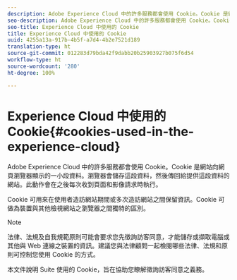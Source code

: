 ```yaml
---
description: Adobe Experience Cloud 中的許多服務都會使用 Cookie。Cookie 是網站向網頁瀏覽器顯示的一小段資料。瀏覽器會儲存這段資料，然後傳回給提供這段資料的網站。此動作會在之後每次收到頁面和影像請求時執行。
seo-description: Adobe Experience Cloud 中的許多服務都會使用 Cookie。Cookie 是網站向網頁瀏覽器顯示的一小段資料。瀏覽器會儲存這段資料，然後傳回給提供這段資料的網站。此動作會在之後每次收到頁面和影像請求時執行。
seo-title: Experience Cloud 中使用的 Cookie
title: Experience Cloud 中使用的 Cookie
uuid: 4255a13a-917b-4b5f-a7d4-4b2e7521d189
translation-type: ht
source-git-commit: 012283d79bda42f9dabb20b25903927b075f6d54
workflow-type: ht
source-wordcount: '280'
ht-degree: 100%

---
```



# Experience Cloud 中使用的 Cookie{#cookies-used-in-the-experience-cloud}

Adobe Experience Cloud 中的許多服務都會使用 Cookie。Cookie 是網站向網頁瀏覽器顯示的一小段資料。瀏覽器會儲存這段資料，然後傳回給提供這段資料的網站。此動作會在之後每次收到頁面和影像請求時執行。

Cookie 可用來在使用者造訪網站期間或多次造訪網站之間保留資訊。Cookie 可做為裝置與其他檢視網站之瀏覽器之間獨特的區別。

>[!NOTE]
>
>法律、法規及自我規範原則可能會要求您先徵詢訪客同意，才能儲存或擷取電腦或其他與 Web 連線之裝置的資訊。建議您與法律顧問一起檢閱哪些法律、法規和原則可控制您使用 Cookie 的方式。

本文件說明 Suite 使用的 Cookie，旨在協助您瞭解徵詢訪客同意之義務。
